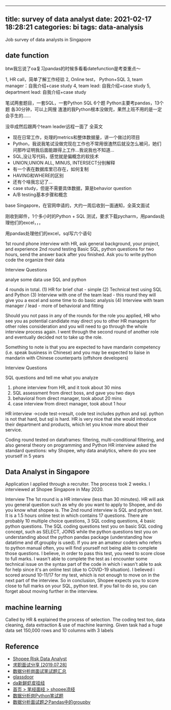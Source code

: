 
---
title: survey of data analyst
date: 2021-02-17 18:28:21
categories: bi
tags: data-analysis
---

Job survey of data analysts in Singapore

<!-- more -->

## date function

btw我忘说了oa复习pandas的时候多看看datefunction是考查重点～

1, HR call，简单了解工作经验
2, Online test， Python+SQL
3, team manager：自我介绍+case study
4, team lead: 自我介绍+case study
5, department lead: 自我介绍+case study

笔试两套题目，一套SQL，一套Python
SQL 6个题
Python主要考pandas，13个题
各30分钟，可以上网搜
渣渣的我Python根本没做完，果然上班不用的是一定会手生的......



没卒成然后跟两个team leader远程一面了 全英文
- 现在日常工作，处理的metrics和整体数据量，讲一个做过的项目
- Python，我说我笔试没做完现在工作也不常用很渣然后就没怎么被问，她们问那咋证明我后面能跟得上工作...我说我也不知道...
- SQL,没让写代码，感觉就是偏概念的软技术
- UNION,UNION ALL, MINUS, INTERSECT分别解释
- 有一个表在数据库里已存在，如何复制
- HAVING和WHERE的区别
- 还有个啥我忘记了...
- case study，但是不需要具体数据，算是behavior question
- A/B testing基本步骤和概念


base Singapore，在官网申请的，大约一周后收到一面通知，全英文面试

刚收到邮件，1个多小时的Python + SQL 测试，要求下载pycharm，用pandas处理他们的excel，，，

用pandas处理他们的excel，sql写六个语句


1st round phone interview with HR, ask general background, your project, and experience
2nd round testing Basic SQL, python questions for two hours, send the answer back after you finished. Ask you to write python code the organize their data

Interview Questions

analye some data use SQL and python  

4 rounds in total. (1) HR for brief chat - simple (2) Technical test using SQL and Python (3) Interview with one of the team lead - this round they will give you a excel and some time to do basic analysis (4) Interview with team manager / lead - more of behavioral and fitting

Should you not pass in any of the rounds for the role you applied, HR who see you as potential candidate may direct you to other HR managers for other roles consideration and you will need to go through the whole interview process again. I went through the second round of another role and eventually decided not to take up the role.

Something to note is that you are expected to have mandarin competency (i.e. speak business in Chinese) and you may be expected to liaise in mandarin with Chinese counterparts (offshore developers)

Interview Questions

SQL questions and tell me what you analyze  

1. phone interview
from HR, and it took about 30 mins
2. SQL assessment
from direct boss, and gave you two days
3. behavioral
from direct manager, took about 20 mins
4. case interview
from direct manager, took about 1 hour

HR interview ->code test->result, code test includes python and sql. python is not that hard, but sql is hard. HR is very nice that she would introduce their department and products, which let you know more about their service.

Coding round tested on dataframes: filtering, multi-conditional filtering, and also general theory on programming and Python HR interview asked the standard questions: why Shopee, why data analytics, where do you see yourself in 5 years

## Data Analyst in Singapore

Application
I applied through a recruiter. The process took 2 weeks. I interviewed at Shopee Singapore in May 2020.

Interview
The 1st round is a HR interview (less than 30 minutes). HR will ask you general question such as why do you want to apply to Shopee, and do you know what shopee is. The 2nd round interview is SQL and python test. It is a 1.5 hours online test in which contains 17 questions. There are probably 10 multiple choice questions, 3 SQL coding questions, 4 basic python questions. The SQL coding questions test you on basic SQL coding concept, such as SELECT, JOINS while the python questions test you on understanding about the python pandas package (understanding how datatime and df.groupby is used). If you are an amateur coders who refers to python manual often, you will find yourself not being able to complete those questions. I believe, in order to pass this test, you need to score close to full marks. I wasn't able to complete the test as i encounter some technical issue on the syntax part of the code in which i wasn't able to ask for help since it's an online test (due to COVID-19 situation). I believed i scored around 10-11/17 for my test, which is not enough to move on in the next part of the interview. So in conclusion, Shopee expects you to score close to full marks on your SQL, python test. If you fail to do so, you can forget about moving further in the interview.

## machine learning

Called by HR & explained the process of selection. The coding test too, data cleaning, data extraction & use of machine learning. Given task had a huge data set 150,000 rows and 10 columns with 3 labels

## Reference

- [Shopee Risk Data Analyst](https://www.nowcoder.com/discuss/364942?type=6&order=0&pos=35&page=1)
- [求职面试分享 [2019.07.28]](https://www.chasedream.com/show.aspx?id=27223&cid=29)
- [数据分析岗面试笔试题汇总](https://www.nowcoder.com/discuss/100521?type=2)
- [glassdoor](https://www.glassdoor.sg/Interview/Shopee-Interview-Questions-E1263091.htm)
- [da新鲜虾皮挂经](https://www.1point3acres.com/bbs/thread-713284-1-1.html)
- [首页 > 笔经面经 > shopee凉经](https://www.nowcoder.com/discuss/123193?type=0&order=0&pos=23&page=1)
- [数据分析岗Python笔试题](https://www.jianshu.com/p/0977397232dc)
- [数据分析面试题之Pandas中的groupby](https://segmentfault.com/a/1190000017072120)